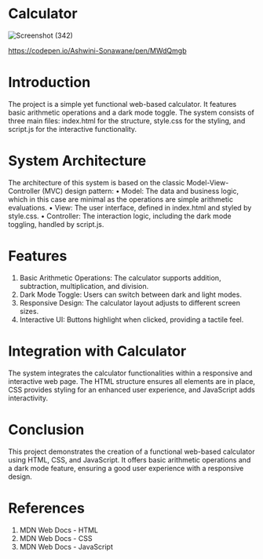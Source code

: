 # Calculator

![Screenshot (342)](https://github.com/SonawaneAshwini/Calculator/assets/172588428/53fa4fbb-c1ba-42ee-9caf-dd2d7475d08b)

https://codepen.io/Ashwini-Sonawane/pen/MWdQmgb



# Introduction
The project is a simple yet functional web-based calculator. It features basic arithmetic operations and a dark mode toggle. The system consists of three main files: index.html for the structure, style.css for the styling, and script.js for the interactive functionality.

# System Architecture
The architecture of this system is based on the classic Model-View-Controller (MVC) design pattern:
•	Model: The data and business logic, which in this case are minimal as the operations are simple arithmetic evaluations.
•	View: The user interface, defined in index.html and styled by style.css.
•	Controller: The interaction logic, including the dark mode toggling, handled by script.js.

# Features
1.	Basic Arithmetic Operations: The calculator supports addition, subtraction, multiplication, and division.
2.	Dark Mode Toggle: Users can switch between dark and light modes.
3.	Responsive Design: The calculator layout adjusts to different screen sizes.
4.	Interactive UI: Buttons highlight when clicked, providing a tactile feel.
   
# Integration with Calculator
The system integrates the calculator functionalities within a responsive and interactive web page. The HTML structure ensures all elements are in place, CSS provides styling for an enhanced user experience, and JavaScript adds interactivity.

# Conclusion
This project demonstrates the creation of a functional web-based calculator using HTML, CSS, and JavaScript. It offers basic arithmetic operations and a dark mode feature, ensuring a good user experience with a responsive design.

# References
1.	MDN Web Docs - HTML
2.	MDN Web Docs - CSS
3.	MDN Web Docs - JavaScript


